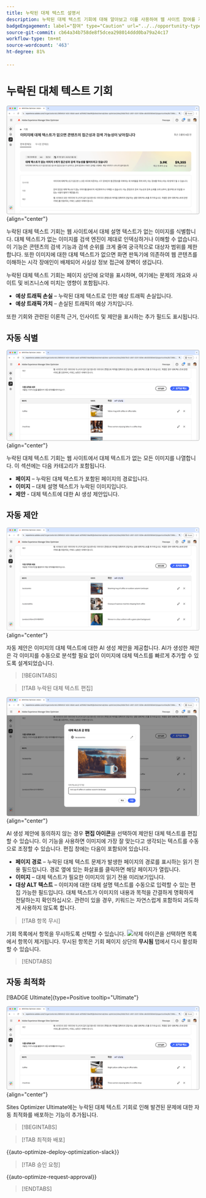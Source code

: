 ```yaml
---
title: 누락된 대체 텍스트 설명서
description: 누락된 대체 텍스트 기회에 대해 알아보고 이를 사용하여 웹 사이트 참여를 개선하는 방법을 알아봅니다.
badgeEngagement: label="참여" type="Caution" url="../../opportunity-types/engagement.md" tooltip="참여"
source-git-commit: cb64a34b758de8f5dcea298014ddd0ba79a24c17
workflow-type: tm+mt
source-wordcount: '463'
ht-degree: 81%

---
```



# 누락된 대체 텍스트 기회

![누락된 대체 텍스트 기회](./assets/missing-alt-text/hero.png){align="center"}

누락된 대체 텍스트 기회는 웹 사이트에서 대체 설명 텍스트가 없는 이미지를 식별합니다. 대체 텍스트가 없는 이미지를 검색 엔진이 제대로 인덱싱하거나 이해할 수 없습니다. 이 기능은 콘텐츠의 검색 기능과 검색 순위를 크게 줄여 궁극적으로 대상자 범위를 제한합니다. 또한 이미지에 대한 대체 텍스트가 없으면 화면 판독기에 의존하여 웹 콘텐츠를 이해하는 시각 장애인이 배제되어 사실상 정보 접근에 장벽이 생깁니다.

누락된 대체 텍스트 기회는 페이지 상단에 요약을 표시하며, 여기에는 문제의 개요와 사이트 및 비즈니스에 미치는 영향이 포함됩니다.

* **예상 트래픽 손실** – 누락된 대체 텍스트로 인한 예상 트래픽 손실입니다.
* **예상 트래픽 가치** – 손실된 트래픽의 예상 가치입니다.

또한 기회와 관련된 이론적 근거, 인사이트 및 제안을 표시하는 추가 필드도 표시됩니다.

## 자동 식별

![누락된 대체 텍스트 자동 식별](./assets/missing-alt-text/auto-identify.png){align="center"}

누락된 대체 텍스트 기회는 웹 사이트에서 대체 텍스트가 없는 모든 이미지를 나열합니다. 이 섹션에는 다음 카테고리가 포함됩니다.

* **페이지** – 누락된 대체 텍스트가 포함된 페이지의 경로입니다.
* **이미지** – 대체 설명 텍스트가 누락된 이미지입니다.
* **제안** - 대체 텍스트에 대한 AI 생성 제안입니다.

## 자동 제안

![누락된 대체 텍스트 자동 제안](./assets/missing-alt-text/auto-suggest.png){align="center"}

자동 제안은 이미지의 대체 텍스트에 대한 AI 생성 제안을 제공합니다. AI가 생성한 제안은 각 이미지를 수동으로 분석할 필요 없이 이미지에 대체 텍스트를 빠르게 추가할 수 있도록 설계되었습니다.

>[!BEGINTABS]

>[!TAB 누락된 대체 텍스트 편집]

![누락된 대체 텍스트 편집](./assets/missing-alt-text/edit-alt-text-value.png){align="center"}

AI 생성 제안에 동의하지 않는 경우 **편집 아이콘**&#x200B;을 선택하여 제안된 대체 텍스트를 편집할 수 있습니다. 이 기능을 사용하면 이미지에 가장 잘 맞는다고 생각되는 텍스트를 수동으로 조정할 수 있습니다. 편집 창에는 다음이 포함되어 있습니다.

* **페이지 경로** – 누락된 대체 텍스트 문제가 발생한 페이지의 경로를 표시하는 읽기 전용 필드입니다. 경로 옆에 있는 화살표를 클릭하면 해당 페이지가 열립니다.
* **이미지** – 대체 텍스트가 필요한 이미지의 읽기 전용 미리보기입니다.
* **대상 ALT 텍스트** – 이미지에 대한 대체 설명 텍스트를 수동으로 입력할 수 있는 편집 가능한 필드입니다. 대체 텍스트가 이미지의 내용과 목적을 간결하게 명확하게 전달하는지 확인하십시오. 관련이 있을 경우, 키워드는 자연스럽게 포함하되 과도하게 사용하지 않도록 합니다.

>[!TAB 항목 무시]

기회 목록에서 항목을 무시하도록 선택할 수 있습니다. ![삭제 아이콘](https://spectrum.adobe.com/static/icons/ui_18/CrossSize500.svg)을 선택하면 목록에서 항목이 제거됩니다. 무시된 항목은 기회 페이지 상단의 **무시됨** 탭에서 다시 활성화할 수 있습니다.

>[!ENDTABS]

## 자동 최적화

[!BADGE Ultimate]{type=Positive tooltip="Ultimate"}

![누락된 대체 텍스트 자동 최적화](./assets/missing-alt-text/auto-optimize.png){align="center"}

Sites Optimizer Ultimate에는 누락된 대체 텍스트 기회로 인해 발견된 문제에 대한 자동 최적화를 배포하는 기능이 추가됩니다. <!--- TBD-need more in-depth and opportunity specific information here. What does the auto-optimization do?-->

>[!BEGINTABS]

>[!TAB 최적화 배포]

{{auto-optimize-deploy-optimization-slack}}

>[!TAB 승인 요청]

{{auto-optimize-request-approval}}

>[!ENDTABS]
